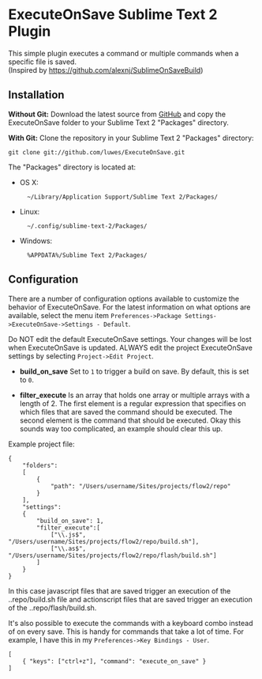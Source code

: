 ExecuteOnSave Sublime Text 2 Plugin
===================================

This simple plugin executes a command or multiple commands when a specific file is saved.  
(Inspired by https://github.com/alexnj/SublimeOnSaveBuild)

Installation
------------

**Without Git:** Download the latest source from [GitHub](https://github.com/luwes/ExecuteOnSave) and copy the ExecuteOnSave folder to your Sublime Text 2 "Packages" directory.

**With Git:** Clone the repository in your Sublime Text 2 "Packages" directory:

    git clone git://github.com/luwes/ExecuteOnSave.git


The "Packages" directory is located at:

* OS X:

        ~/Library/Application Support/Sublime Text 2/Packages/

* Linux:

        ~/.config/sublime-text-2/Packages/

* Windows:

        %APPDATA%/Sublime Text 2/Packages/


Configuration
-------------

There are a number of configuration options available to customize the behavior of ExecuteOnSave. For the latest information on what options are available, select the menu item `Preferences->Package Settings->ExecuteOnSave->Settings - Default`.

Do NOT edit the default ExecuteOnSave settings. Your changes will be lost when ExecuteOnSave is updated. ALWAYS edit the project ExecuteOnSave settings by selecting `Project->Edit Project`. 

* **build_on_save**
Set to `1` to trigger a build on save. By default, this is set to `0`.

* **filter_execute**
Is an array that holds one array or multiple arrays with a length of 2. The first element is a regular expression that specifies on which files that are saved the command should be executed. The second element is the command that should be executed. Okay this sounds way too complicated, an example should clear this up.

Example project file:

	{
		"folders":
		[
			{
				"path": "/Users/username/Sites/projects/flow2/repo"
			}
		],
		"settings":
		{
			"build_on_save": 1,
			"filter_execute":[
				["\\.js$", "/Users/username/Sites/projects/flow2/repo/build.sh"],
				["\\.as$", "/Users/username/Sites/projects/flow2/repo/flash/build.sh"]
			]
		}
	}

In this case javascript files that are saved trigger an execution of the ..repo/build.sh file and actionscript files that are saved trigger an execution of the ..repo/flash/build.sh.

It's also possible to execute the commands with a keyboard combo instead of on every save. This is handy for commands that take a lot of time. For example, I have this in my `Preferences->Key Bindings - User`.

	[
		{ "keys": ["ctrl+z"], "command": "execute_on_save" }
	]

